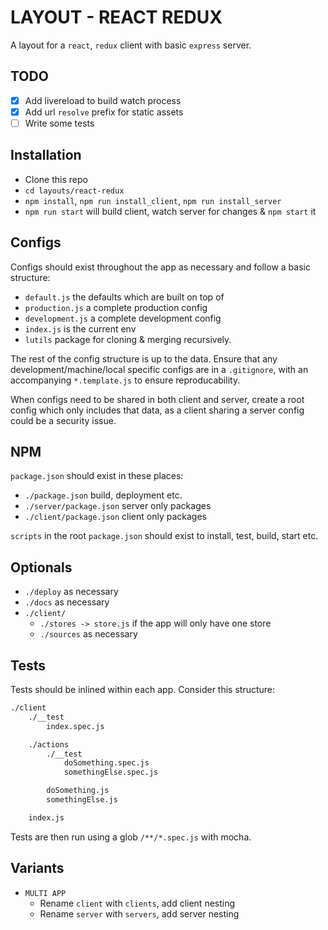 # LAYOUT - REACT REDUX

A layout for a `react`, `redux` client with basic `express` server.

## TODO
- [x] Add livereload to build watch process
- [x] Add url `resolve` prefix for static assets
- [ ] Write some tests

## Installation
- Clone this repo
- `cd layouts/react-redux`
- `npm install`, `npm run install_client`, `npm run install_server`
- `npm run start` will build client, watch server for changes & `npm start` it

## Configs
Configs should exist throughout the app as necessary and follow a basic structure:
- `default.js` the defaults which are built on top of
- `production.js` a complete production config
- `development.js` a complete development config
- `index.js` is the current env
- `lutils` package for cloning & merging recursively.

The rest of the config structure is up to the data.
Ensure that any development/machine/local specific configs are in a `.gitignore`, with an accompanying `*.template.js` to ensure reproducability.

When configs need to be shared in both client and server, create a root config which only includes that data, as a client sharing a server config could be a security issue.

## NPM
`package.json` should exist in these places:
- `./package.json` build, deployment etc.
- `./server/package.json` server only packages
- `./client/package.json` client only packages

`scripts` in the root `package.json` should exist to install, test, build, start etc.

## Optionals
- `./deploy` as necessary
- `./docs` as necessary
- `./client/`
	- `./stores -> store.js` if the app will only have one store
	- `./sources` as necessary

## Tests
Tests should be inlined within each app. Consider this structure:

```html
./client
	./__test
		index.spec.js

	./actions
		./__test
			doSomething.spec.js
			somethingElse.spec.js

		doSomething.js
		somethingElse.js

	index.js
```

Tests are then run using a glob `/**/*.spec.js` with mocha.

## Variants
- `MULTI APP`
	- Rename `client` with `clients`, add client nesting
	- Rename `server` with `servers`, add server nesting
